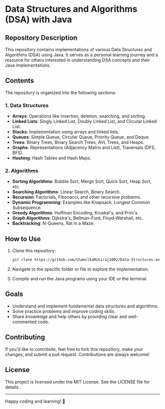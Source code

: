 # Data Structures and Algorithms (DSA) with Java

## Repository Description

This repository contains implementations of various Data Structures and Algorithms (DSA) using Java. It serves as a personal learning journey and a resource for others interested in understanding DSA concepts and their Java implementations.

## Contents

The repository is organized into the following sections:

### 1. Data Structures
- **Arrays**: Operations like insertion, deletion, searching, and sorting.
- **Linked Lists**: Singly Linked List, Doubly Linked List, and Circular Linked List.
- **Stacks**: Implementation using arrays and linked lists.
- **Queues**: Simple Queue, Circular Queue, Priority Queue, and Deque.
- **Trees**: Binary Trees, Binary Search Trees, AVL Trees, and Heaps.
- **Graphs**: Representations (Adjacency Matrix and List), Traversals (DFS, BFS).
- **Hashing**: Hash Tables and Hash Maps.

### 2. Algorithms
- **Sorting Algorithms**: Bubble Sort, Merge Sort, Quick Sort, Heap Sort, etc.
- **Searching Algorithms**: Linear Search, Binary Search.
- **Recursion**: Factorials, Fibonacci, and other recursive problems.
- **Dynamic Programming**: Examples like Knapsack, Longest Common Subsequence.
- **Greedy Algorithms**: Huffman Encoding, Kruskal's, and Prim's.
- **Graph Algorithms**: Dijkstra's, Bellman-Ford, Floyd-Warshall, etc.
- **Backtracking**: N-Queens, Rat in a Maze.

## How to Use

1. Clone this repository:
   ```bash
   git clone https://github.com/ChamilkaMihiraj2002/Data-Structures-and-Algorithms-DSA-with-Java.git
   ```

2. Navigate to the specific folder or file to explore the implementation.

3. Compile and run the Java programs using your IDE or the terminal.

## Goals

- Understand and implement fundamental data structures and algorithms.
- Solve practice problems and improve coding skills.
- Share knowledge and help others by providing clear and well-commented code.

## Contributing

If you'd like to contribute, feel free to fork this repository, make your changes, and submit a pull request. Contributions are always welcome!

## License

This project is licensed under the MIT License. See the LICENSE file for details.

---

Happy coding and learning! 🚀
